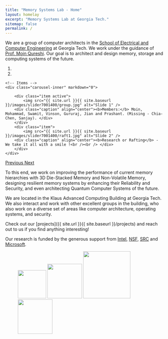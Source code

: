 ```yaml
---
title: "Memory Systems Lab - Home"
layout: homelay
excerpt: "Memory Systems Lab at Georgia Tech."
sitemap: false
permalink: /
---
```


We are a group of computer architects in the [School of Electrical and Computer Engineering](https://www.ece.gatech.edu/) at Georgia Tech. We work under the guidance of [Prof. Moin Qureshi](https://moin.ece.gatech.edu/). Our goal is to architect and design memory, storage and computing systems of the future. 

<div markdown="0" id="carousel" class="carousel slide" data-ride="carousel" data-interval="5000" data-pause="hover" >
    <!-- Menu -->
    <ol class="carousel-indicators">
        <li data-target="#carousel" data-slide-to="0" class="active"></li>
        <li data-target="#carousel" data-slide-to="1"></li>
    </ol>

    <!-- Items -->
    <div class="carousel-inner" markdown="0">

        <div class="item active">
            <img src="{{ site.url }}{{ site.baseurl }}/images/slider7001400/group.jpg" alt="Slide 1" />
	    <div class="caption" align="center"><b>Members:</b> Moin, Mohammad, Swamit, Vinson, Gururaj, Jian and Prashant. (Missing - Chia-Chen, Sanjay). </div> 
        </div>
        <div class="item">
            <img src="{{ site.url }}{{ site.baseurl }}/images/slider7001400/raft1.jpg" alt="Slide 2" />
	    <div class="caption" align="center"><b>Research or Rafting</b> - We take it all with a smile !<br /><br /> </div>
        </div>
    </div> 
  <a class="left carousel-control" href="#carousel" role="button" data-slide="prev">
    <span class="glyphicon glyphicon-chevron-left" aria-hidden="true"></span>
    <span class="sr-only">Previous</span>
  </a>
  <a class="right carousel-control" href="#carousel" role="button" data-slide="next">
    <span class="glyphicon glyphicon-chevron-right" aria-hidden="true"></span>
    <span class="sr-only">Next</span>
  </a>
</div>


To this end, we work on improving the performance of current memory hierarchies with  3D Die-Stacked Memory and Non-Volatile Memory, designing resilient memory systems by enhancing their Reliability and Security, and even architecting Quantum Computer Systems of the future. 

We are located in the Klaus Advanced Computing Building at Georgia Tech. We also interact and work with other excellent groups in the building, who also work on a diverse set of areas like computer architecture, operating systems, and security. 

Check out our [projects]({{ site.url }}{{ site.baseurl }}/projects) and reach out to us if you find anything interesting!

Our research is funded by the generous support from [Intel](https://www.intel.com/content/www/us/en/homepage.html), [NSF](https://www.nsf.gov/), [SRC](https://www.src.org/) and [Microsoft](https://www.microsoft.com/en-us/).

<figure class="third">
  <img src="{{ site.url }}{{ site.baseurl }}/images/logopic/Logo_intel.png" style="width: 90px">
  <img src="{{ site.url }}{{ site.baseurl }}/images/logopic/Logo_NSF.jpg" style="width: 110px">
  <img src="{{ site.url }}{{ site.baseurl }}/images/logopic/Logo_SRC.png" style="width: 150px">
  <img src="{{ site.url }}{{ site.baseurl }}/images/logopic/Logo_Microsoft.png" style="width: 110px">
</figure>






